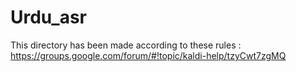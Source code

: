 # Urdu_asr
This directory has been made according to these rules :
https://groups.google.com/forum/#!topic/kaldi-help/tzyCwt7zgMQ

